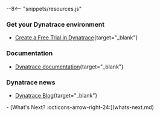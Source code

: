 --8<-- "snippets/resources.js"

<!--TODO: Optional page, delete if desired -->
### Get your Dynatrace environment

- [Create a Free Trial in Dynatrace](https://www.dynatrace.com/signup/){target="_blank"}

### Documentation

- [Dynatrace documentation](https://docs.dynatrace.com){target="_blank"}

### Dynatrace news
- [Dynatrace Blog](https://www.dynatrace.com/news/blog/){target="_blank"}

<div class="grid cards" markdown>
- [What's Next? :octicons-arrow-right-24:](whats-next.md)
</div>
